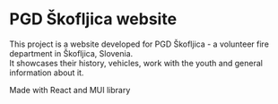 # PGD Škofljica website
This project is a website developed for PGD Škofljica - a volunteer fire department in Škofljica, Slovenia.\
It showcases their history, vehicles, work with the youth and general information about it.

Made with React and MUI library
